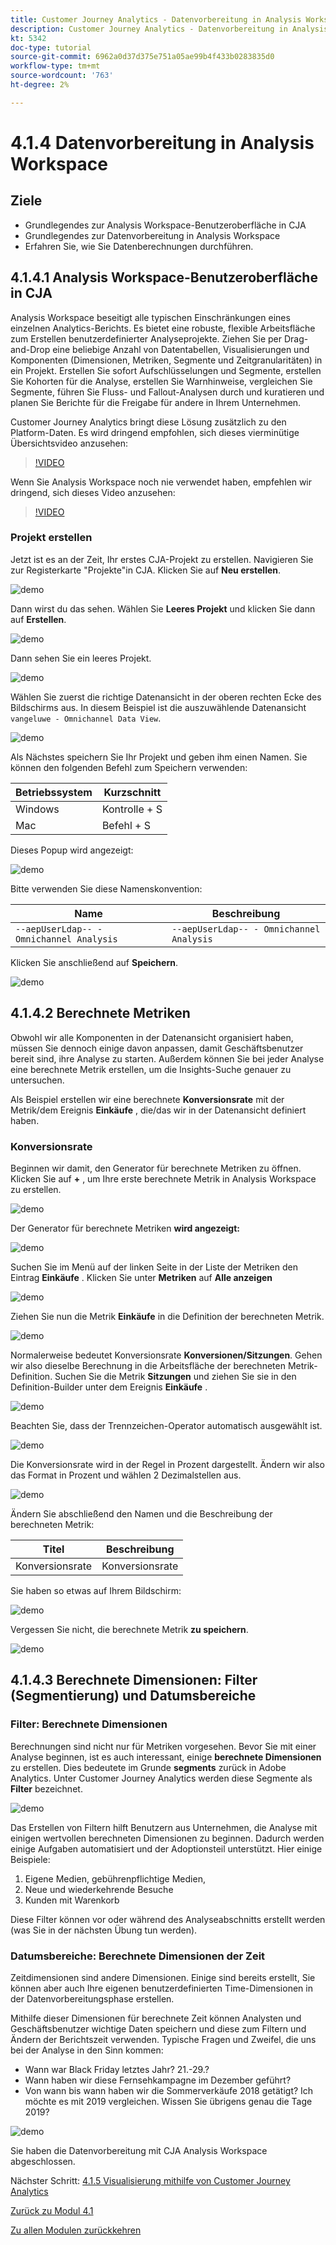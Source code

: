 ```yaml
---
title: Customer Journey Analytics - Datenvorbereitung in Analysis Workspace
description: Customer Journey Analytics - Datenvorbereitung in Analysis Workspace
kt: 5342
doc-type: tutorial
source-git-commit: 6962a0d37d375e751a05ae99b4f433b0283835d0
workflow-type: tm+mt
source-wordcount: '763'
ht-degree: 2%

---
```


# 4.1.4 Datenvorbereitung in Analysis Workspace

## Ziele

- Grundlegendes zur Analysis Workspace-Benutzeroberfläche in CJA
- Grundlegendes zur Datenvorbereitung in Analysis Workspace
- Erfahren Sie, wie Sie Datenberechnungen durchführen.

## 4.1.4.1 Analysis Workspace-Benutzeroberfläche in CJA

Analysis Workspace beseitigt alle typischen Einschränkungen eines einzelnen Analytics-Berichts. Es bietet eine robuste, flexible Arbeitsfläche zum Erstellen benutzerdefinierter Analyseprojekte. Ziehen Sie per Drag-and-Drop eine beliebige Anzahl von Datentabellen, Visualisierungen und Komponenten (Dimensionen, Metriken, Segmente und Zeitgranularitäten) in ein Projekt. Erstellen Sie sofort Aufschlüsselungen und Segmente, erstellen Sie Kohorten für die Analyse, erstellen Sie Warnhinweise, vergleichen Sie Segmente, führen Sie Fluss- und Fallout-Analysen durch und kuratieren und planen Sie Berichte für die Freigabe für andere in Ihrem Unternehmen.

Customer Journey Analytics bringt diese Lösung zusätzlich zu den Platform-Daten. Es wird dringend empfohlen, sich dieses vierminütige Übersichtsvideo anzusehen:

>[!VIDEO](https://video.tv.adobe.com/v/35109?quality=12&learn=on)

Wenn Sie Analysis Workspace noch nie verwendet haben, empfehlen wir dringend, sich dieses Video anzusehen:

>[!VIDEO](https://video.tv.adobe.com/v/26266?quality=12&learn=on)

### Projekt erstellen

Jetzt ist es an der Zeit, Ihr erstes CJA-Projekt zu erstellen. Navigieren Sie zur Registerkarte &quot;Projekte&quot;in CJA.
Klicken Sie auf **Neu erstellen**.

![demo](./images/prmenu.png)

Dann wirst du das sehen. Wählen Sie **Leeres Projekt** und klicken Sie dann auf **Erstellen**.

![demo](./images/prmenu1.png)

Dann sehen Sie ein leeres Projekt.

![demo](./images/premptyprojects.png)

Wählen Sie zuerst die richtige Datenansicht in der oberen rechten Ecke des Bildschirms aus. In diesem Beispiel ist die auszuwählende Datenansicht `vangeluwe - Omnichannel Data View`.

![demo](./images/prdv.png)

Als Nächstes speichern Sie Ihr Projekt und geben ihm einen Namen. Sie können den folgenden Befehl zum Speichern verwenden:

| Betriebssystem | Kurzschnitt |
| ----------------- |-------------| 
| Windows | Kontrolle + S |
| Mac | Befehl + S |

Dieses Popup wird angezeigt:

![demo](./images/prsave.png)

Bitte verwenden Sie diese Namenskonvention:

| Name | Beschreibung |
| ----------------- |-------------| 
| `--aepUserLdap-- - Omnichannel Analysis` | `--aepUserLdap-- - Omnichannel Analysis` |

Klicken Sie anschließend auf **Speichern**.

![demo](./images/prsave2.png)

## 4.1.4.2 Berechnete Metriken

Obwohl wir alle Komponenten in der Datenansicht organisiert haben, müssen Sie dennoch einige davon anpassen, damit Geschäftsbenutzer bereit sind, ihre Analyse zu starten. Außerdem können Sie bei jeder Analyse eine berechnete Metrik erstellen, um die Insights-Suche genauer zu untersuchen.

Als Beispiel erstellen wir eine berechnete **Konversionsrate** mit der Metrik/dem Ereignis **Einkäufe** , die/das wir in der Datenansicht definiert haben.

### Konversionsrate

Beginnen wir damit, den Generator für berechnete Metriken zu öffnen. Klicken Sie auf **+** , um Ihre erste berechnete Metrik in Analysis Workspace zu erstellen.

![demo](./images/pradd.png)

Der Generator für berechnete Metriken **wird angezeigt:**

![demo](./images/prbuilder.png)

Suchen Sie im Menü auf der linken Seite in der Liste der Metriken den Eintrag **Einkäufe** . Klicken Sie unter **Metriken** auf **Alle anzeigen**

![demo](./images/calcbuildercr1.png)

Ziehen Sie nun die Metrik **Einkäufe** in die Definition der berechneten Metrik.

![demo](./images/calcbuildercr2.png)

Normalerweise bedeutet Konversionsrate **Konversionen/Sitzungen**. Gehen wir also dieselbe Berechnung in die Arbeitsfläche der berechneten Metrik-Definition. Suchen Sie die Metrik **Sitzungen** und ziehen Sie sie in den Definition-Builder unter dem Ereignis **Einkäufe** .

![demo](./images/calcbuildercr3.png)

Beachten Sie, dass der Trennzeichen-Operator automatisch ausgewählt ist.

![demo](./images/calcbuildercr4.png)

Die Konversionsrate wird in der Regel in Prozent dargestellt. Ändern wir also das Format in Prozent und wählen 2 Dezimalstellen aus.

![demo](./images/calcbuildercr5.png)

Ändern Sie abschließend den Namen und die Beschreibung der berechneten Metrik:

| Titel | Beschreibung |
| ----------------- |-------------| 
| Konversionsrate | Konversionsrate |

Sie haben so etwas auf Ihrem Bildschirm:

![demo](./images/calcbuildercr6.png)

Vergessen Sie nicht, die berechnete Metrik **zu speichern**.

![demo](./images/pr9.png)

## 4.1.4.3 Berechnete Dimensionen: Filter (Segmentierung) und Datumsbereiche

### Filter: Berechnete Dimensionen

Berechnungen sind nicht nur für Metriken vorgesehen. Bevor Sie mit einer Analyse beginnen, ist es auch interessant, einige **berechnete Dimensionen** zu erstellen. Dies bedeutete im Grunde **segments** zurück in Adobe Analytics. Unter Customer Journey Analytics werden diese Segmente als **Filter** bezeichnet.

![demo](./images/prfilters.png)

Das Erstellen von Filtern hilft Benutzern aus Unternehmen, die Analyse mit einigen wertvollen berechneten Dimensionen zu beginnen. Dadurch werden einige Aufgaben automatisiert und der Adoptionsteil unterstützt. Hier einige Beispiele:

1. Eigene Medien, gebührenpflichtige Medien,
2. Neue und wiederkehrende Besuche
3. Kunden mit Warenkorb

Diese Filter können vor oder während des Analyseabschnitts erstellt werden (was Sie in der nächsten Übung tun werden).

### Datumsbereiche: Berechnete Dimensionen der Zeit

Zeitdimensionen sind andere Dimensionen. Einige sind bereits erstellt, Sie können aber auch Ihre eigenen benutzerdefinierten Time-Dimensionen in der Datenvorbereitungsphase erstellen.

Mithilfe dieser Dimensionen für berechnete Zeit können Analysten und Geschäftsbenutzer wichtige Daten speichern und diese zum Filtern und Ändern der Berichtszeit verwenden. Typische Fragen und Zweifel, die uns bei der Analyse in den Sinn kommen:

- Wann war Black Friday letztes Jahr? 21.-29.?
- Wann haben wir diese Fernsehkampagne im Dezember geführt?
- Von wann bis wann haben wir die Sommerverkäufe 2018 getätigt? Ich möchte es mit 2019 vergleichen. Wissen Sie übrigens genau die Tage 2019?

![demo](./images/timedimensions.png)

Sie haben die Datenvorbereitung mit CJA Analysis Workspace abgeschlossen.

Nächster Schritt: [4.1.5 Visualisierung mithilfe von Customer Journey Analytics](./ex5.md)

[Zurück zu Modul 4.1](./customer-journey-analytics-build-a-dashboard.md)

[Zu allen Modulen zurückkehren](./../../../overview.md)
